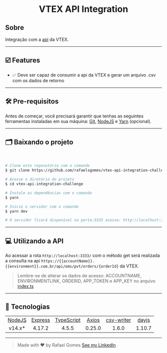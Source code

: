 <h1 align="center"><strong>VTEX API Integration</strong></h1>

## **Sobre**
Integração com a [api](https://developers.vtex.com/vtex-rest-api/reference/getorder) da VTEX.

---

## ☑️ **Features**

* ✅ Deve ser capaz de consumir a api da VTEX e gerar um arquivo .csv com os dados de retorno

---

## 🛠️ **Pre-requisitos**

Antes de começar, você precisará garantir que tenhas as seguintes ferramentas instaladas em sua máquina: [Git](https://git-scm.com), [NodeJS](https://nodejs.org/en/) e [Yarn](https://yarnpkg.com/) (opcional).

---

## 🗂️ **Baixando o projeto**

<br>

```bash
# Clone este reposotório com o comando
$ git clone https://github.com/rafaelsgomes/vtex-api-integration-challenge.git

# Acesse o diretório do projeto
$ cd vtex-api-integration-challenge

# Instale as dependências com o comando
$ yarn

# Inicie o servidor com o comando
$ yarn dev

# O servidor ficará disponível na porta:3333 acesse: http://localhost:3333
```

---

## 💻 **Utilizando a API**

Ao acessar a rota `http://localhost:3333/` com o método get será realizada a consulta na api `https://{{accountName}}.{{environment}}.com.br/api/oms/pvt/orders/{orderId}` da VTEX.
>Lembre-se de alterar os dados de acesso: ACCOUNTNAME, ENVIRONMENTLINK, ORDERID, APP_TOKEN e APP_KEY no arquivo [index.ts](src/routes/index.ts)

---

## 🚀 **Tecnologias**

<table>
    <tr>
        <td align="center"><a  href="https://nodejs.org/en/">NodeJS</a></td>
        <td align="center"><a href="https://expressjs.com/pt-br/starter/installing.html">Express</a></td>
        <td align="center"><a href="https://www.typescriptlang.org/">TypeScript</a></td>
        <td align="center"><a href="https://axios-http.com/">Axios</a></td>
        <td align="center"><a href="https://www.npmjs.com/package/csv-writer">csv-writer</a></td>
        <td align="center"><a href="https://day.js.org/">dayjs</a></td>
    </tr>
    <tr>
        <td align="center">v14.x*</td>
        <td align="center">4.17.2</td>
        <td align="center">4.5.5</td>
        <td align="center">0.25.0</td>
        <td align="center">1.6.0</td>
        <td align="center">1.10.7</td>
    </tr>
</table>

---
> <p>Made with ❤️ by Rafael Gomes <a href="https://www.linkedin.com/in/rafaelsgomes/">See my LinkedIn</a></p>